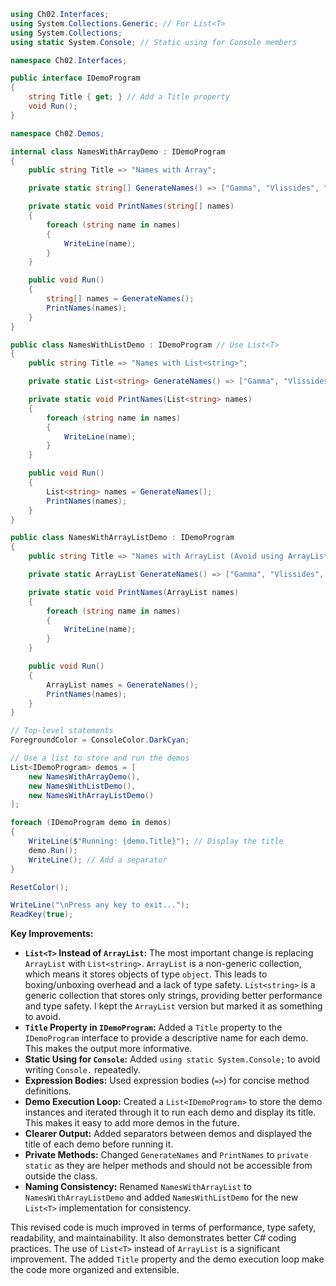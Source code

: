 ```csharp
using Ch02.Interfaces;
using System.Collections.Generic; // For List<T>
using System.Collections;
using static System.Console; // Static using for Console members

namespace Ch02.Interfaces;

public interface IDemoProgram
{
    string Title { get; } // Add a Title property
    void Run();
}

namespace Ch02.Demos;

internal class NamesWithArrayDemo : IDemoProgram
{
    public string Title => "Names with Array";

    private static string[] GenerateNames() => ["Gamma", "Vlissides", "Johnson", "Helm"]; // Expression body

    private static void PrintNames(string[] names)
    {
        foreach (string name in names)
        {
            WriteLine(name);
        }
    }

    public void Run()
    {
        string[] names = GenerateNames();
        PrintNames(names);
    }
}

public class NamesWithListDemo : IDemoProgram // Use List<T>
{
    public string Title => "Names with List<string>";

    private static List<string> GenerateNames() => ["Gamma", "Vlissides", "Johnson", "Helm"];

    private static void PrintNames(List<string> names)
    {
        foreach (string name in names)
        {
            WriteLine(name);
        }
    }

    public void Run()
    {
        List<string> names = GenerateNames();
        PrintNames(names);
    }
}

public class NamesWithArrayListDemo : IDemoProgram
{
    public string Title => "Names with ArrayList (Avoid using ArrayList in new code)";

    private static ArrayList GenerateNames() => ["Gamma", "Vlissides", "Johnson", "Helm"];

    private static void PrintNames(ArrayList names)
    {
        foreach (string name in names)
        {
            WriteLine(name);
        }
    }

    public void Run()
    {
        ArrayList names = GenerateNames();
        PrintNames(names);
    }
}

// Top-level statements
ForegroundColor = ConsoleColor.DarkCyan;

// Use a list to store and run the demos
List<IDemoProgram> demos = [
    new NamesWithArrayDemo(),
    new NamesWithListDemo(),
    new NamesWithArrayListDemo()
];

foreach (IDemoProgram demo in demos)
{
    WriteLine($"Running: {demo.Title}"); // Display the title
    demo.Run();
    WriteLine(); // Add a separator
}

ResetColor();

WriteLine("\nPress any key to exit...");
ReadKey(true);
```

**Key Improvements:**

- **`List<T>` Instead of `ArrayList`:** The most important change is replacing `ArrayList` with `List<string>`. `ArrayList` is a non-generic collection, which means it stores objects of type `object`. This leads to boxing/unboxing overhead and a lack of type safety. `List<string>` is a generic collection that stores only strings, providing better performance and type safety. I kept the `ArrayList` version but marked it as something to avoid.
- **`Title` Property in `IDemoProgram`:** Added a `Title` property to the `IDemoProgram` interface to provide a descriptive name for each demo. This makes the output more informative.
- **Static Using for `Console`:** Added `using static System.Console;` to avoid writing `Console.` repeatedly.
- **Expression Bodies:** Used expression bodies (`=>`) for concise method definitions.
- **Demo Execution Loop:** Created a `List<IDemoProgram>` to store the demo instances and iterated through it to run each demo and display its title. This makes it easy to add more demos in the future.
- **Clearer Output:** Added separators between demos and displayed the title of each demo before running it.
- **Private Methods:** Changed `GenerateNames` and `PrintNames` to `private static` as they are helper methods and should not be accessible from outside the class.
- **Naming Consistency:** Renamed `NamesWithArrayList` to `NamesWithArrayListDemo` and added `NamesWithListDemo` for the new `List<T>` implementation for consistency.

This revised code is much improved in terms of performance, type safety, readability, and maintainability. It also demonstrates better C# coding practices. The use of `List<T>` instead of `ArrayList` is a significant improvement. The added `Title` property and the demo execution loop make the code more organized and extensible.
